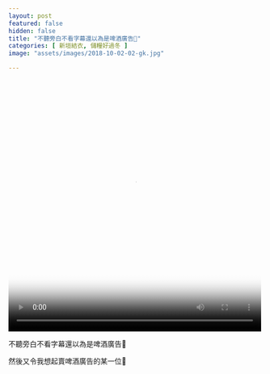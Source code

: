 ```yaml
---
layout: post
featured: false
hidden: false
title: "不聽旁白不看字幕還以為是啤酒廣告🍺"
categories: [ 新垣結衣, 儲糧好過冬 ]
image: "assets/images/2018-10-02-02-gk.jpg"

---
```

<video controls="controls" src="{{ site.baseurl }}/assets/images/2018-10-02-02-gk.mp4" poster="{{ site.baseurl }}/assets/images/2018-10-02-02-gk.jpg" loop="loop" width="500" height="500">您的瀏覽器不支持 video 標簽。</video>

不聽旁白不看字幕還以為是啤酒廣告🍺

然後又令我想起賣啤酒廣告的某一位🍻
